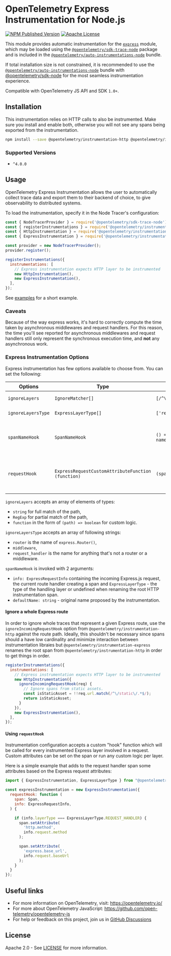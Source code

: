 # OpenTelemetry Express Instrumentation for Node.js

[![NPM Published Version][npm-img]][npm-url]
[![Apache License][license-image]][license-image]

This module provides automatic instrumentation for the [`express`](https://github.com/expressjs/express) module, which may be loaded using the [`@opentelemetry/sdk-trace-node`](https://github.com/open-telemetry/opentelemetry-js/tree/main/packages/opentelemetry-sdk-trace-node) package and is included in the [`@opentelemetry/auto-instrumentations-node`](https://www.npmjs.com/package/@opentelemetry/auto-instrumentations-node) bundle.

If total installation size is not constrained, it is recommended to use the [`@opentelemetry/auto-instrumentations-node`](https://www.npmjs.com/package/@opentelemetry/auto-instrumentations-node) bundle with [@opentelemetry/sdk-node](`https://www.npmjs.com/package/@opentelemetry/sdk-node`) for the most seamless instrumentation experience.

Compatible with OpenTelemetry JS API and SDK `1.0+`.

## Installation

This instrumentation relies on HTTP calls to also be instrumented. Make sure you install and enable both, otherwise you will not see any spans being exported from the instrumentation.

```bash
npm install --save @opentelemetry/instrumentation-http @opentelemetry/instrumentation-express
```

### Supported Versions

- `^4.0.0`

## Usage

OpenTelemetry Express Instrumentation allows the user to automatically collect trace data and export them to their backend of choice, to give observability to distributed systems.

To load the instrumentation, specify it in the Node Tracer's configuration:

```js
const { NodeTracerProvider } = require('@opentelemetry/sdk-trace-node');
const { registerInstrumentations } = require('@opentelemetry/instrumentation');
const { HttpInstrumentation } = require('@opentelemetry/instrumentation-http');
const { ExpressInstrumentation } = require('@opentelemetry/instrumentation-express');

const provider = new NodeTracerProvider();
provider.register();

registerInstrumentations({
  instrumentations: [
    // Express instrumentation expects HTTP layer to be instrumented
    new HttpInstrumentation(),
    new ExpressInstrumentation(),
  ],
});
```

See [examples](https://github.com/open-telemetry/opentelemetry-js-contrib/tree/main/plugins/node/opentelemetry-instrumentation-express/examples) for a short example.

### Caveats

Because of the way express works, it's hard to correctly compute the time taken by asynchronous middlewares and request handlers. For this reason, the time you'll see reported for asynchronous middlewares and request handlers still only represent the synchronous execution time, and **not** any asynchronous work.

### Express Instrumentation Options

Express instrumentation has few options available to choose from. You can set the following:

| Options | Type | Example | Description |
| ------- | ---- | ------- | ----------- |
| `ignoreLayers` | `IgnoreMatcher[]` | `[/^\/_internal\//]` | Ignore layers that by match. |
| `ignoreLayersType`| `ExpressLayerType[]` | `['request_handler']` | Ignore layers of specified type. |
| `spanNameHook` | `SpanNameHook` | `() => 'my-span-name'` | Can be used to customize span names by returning a new name from the hook. |
| `requestHook` | `ExpressRequestCustomAttributeFunction (function)` | `(span, info) => {}` | Function for adding custom attributes on Express request. Receives params: `Span, ExpressRequestInfo`. |

`ignoreLayers` accepts an array of elements of types:

- `string` for full match of the path,
- `RegExp` for partial match of the path,
- `function` in the form of `(path) => boolean` for custom logic.

`ignoreLayersType` accepts an array of following strings:

- `router` is the name of `express.Router()`,
- `middleware`,
- `request_handler` is the name for anything that's not a router or a middleware.

`spanNameHook` is invoked with 2 arguments:

- `info: ExpressRequestInfo` containing the incoming Express.js request, the current route handler creating a span and `ExpressLayerType` - the type of the handling layer or undefined when renaming the root HTTP instrumentation span.
- `defaultName: string` - original name proposed by the instrumentation.

#### Ignore a whole Express route

In order to ignore whole traces that represent a given Express route, use
the `ignoreIncomingRequestHook` option from
`@opentelemetry/instrumentation-http` against the route path. Ideally, this
shouldn't be necessary since spans should a have low cardinality and minimize
interaction between instrumentation libraies but
`@opentelemetry/instrumentation-express` renames the root span from
`@opentelemetry/instrumentation-http` in order to get things in order.

```js
registerInstrumentations({
  instrumentations: [
    // Express instrumentation expects HTTP layer to be instrumented
    new HttpInstrumentation({
      ignoreIncomingRequestHook(req) {
        // Ignore spans from static assets.
        const isStaticAsset = !!req.url.match(/^\/static\/.*$/);
        return isStaticAsset;
      }
    }),
    new ExpressInstrumentation(),
  ],
});
```

#### Using `requestHook`

Instrumentation configuration accepts a custom "hook" function which will be called for every instrumented Express layer involved in a request. Custom attributes can be set on the span or run any custom logic per layer.

Here is a simple example that adds to the request handler span some attributes based on the Express request attributes:

```javascript
import { ExpressInstrumentation, ExpressLayerType } from "@opentelemetry/instrumentation-express"

const expressInstrumentation = new ExpressInstrumentation({
  requestHook: function (
    span: Span,
    info: ExpressRequestInfo,
  ) {

    if (info.layerType === ExpressLayerType.REQUEST_HANDLER) {
      span.setAttribute(
        'http.method',
        info.request.method
      );

      span.setAttribute(
        'express.base_url',
        info.request.baseUrl
      );
    }
  }
});
```

## Useful links

- For more information on OpenTelemetry, visit: <https://opentelemetry.io/>
- For more about OpenTelemetry JavaScript: <https://github.com/open-telemetry/opentelemetry-js>
- For help or feedback on this project, join us in [GitHub Discussions][discussions-url]

## License

Apache 2.0 - See [LICENSE][license-url] for more information.

[discussions-url]: https://github.com/open-telemetry/opentelemetry-js/discussions
[license-url]: https://github.com/open-telemetry/opentelemetry-js-contrib/blob/main/LICENSE
[license-image]: https://img.shields.io/badge/license-Apache_2.0-green.svg?style=flat
[npm-url]: https://www.npmjs.com/package/@opentelemetry/instrumentation-dns
[npm-img]: https://badge.fury.io/js/%40opentelemetry%2Finstrumentation-dns.svg
